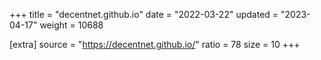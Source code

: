 +++
title = "decentnet.github.io"
date = "2022-03-22"
updated = "2023-04-17"
weight = 10688

[extra]
source = "https://decentnet.github.io/"
ratio = 78
size = 10
+++

